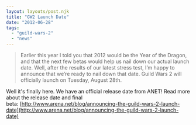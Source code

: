 ```yaml
---
layout: layouts/post.njk
title: "GW2 Launch Date"
date: "2012-06-28"
tags: 
  - "guild-wars-2"
  - "news"
---
```


> Earlier this year I told you that 2012 would be the Year of the Dragon, and that the next few betas would help us nail down our actual launch date. Well, after the results of our latest stress test, I’m happy to announce that we’re ready to nail down that date. Guild Wars 2 will officially launch on Tuesday, August 28th.

Well it's finally here. We have an official release date from ANET! Read more about the release date and final beta: [http://www.arena.net/blog/announcing-the-guild-wars-2-launch-date](http://www.arena.net/blog/announcing-the-guild-wars-2-launch-date)
